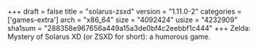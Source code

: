 +++
draft = false
title = "solarus-zsxd"
version = "1.11.0-2"
categories = ['games-extra']
arch = "x86_64"
size = "4092424"
usize = "4232909"
sha1sum = "288358e967656a449a15a3de0bf4c2eebbf1c444"
+++
Zelda: Mystery of Solarus XD (or ZSXD for short): a humorous game.